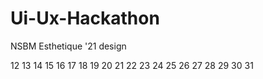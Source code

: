 # Ui-Ux-Hackathon
NSBM Esthetique '21 design 

12
13
14
15
16
17
18
19
20
21
22
23
24
25
26
27
28
29
30
31

